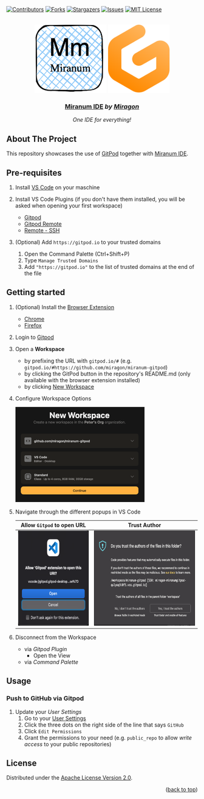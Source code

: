 <div id="top"></div>

<!-- PROJECT SHIELDS -->
[![Contributors][contributors-shield]][contributors-url]
[![Forks][forks-shield]][forks-url]
[![Stargazers][stars-shield]][stars-url]
[![Issues][issues-shield]][issues-url]
[![MIT License][license-shield]][license-url]
<!-- END OF PROJECT SHIELDS -->


<!-- PROJECT LOGO -->
<br />
<div align="center">
    <a href="https://miranum.io" style="text-decoration: none">
        <img src="https://github.com/miragon/miranum-gitpod/blob/main/images/miranum_logo.png?raw=true" alt="Miranum Logo" height="180">
    </a>
    <a href="https://www.gitpod.io/" style="text-decoration: none">
        <img src="https://github.com/miragon/miranum-gitpod/blob/main/images/gitpod_logo.svg?raw=true" alt="GitPod Logo" height="180">
    </a>
    <h3 ><a href="https://miranum.com/">Miranum IDE</a> <i>by <a href="https://miragon.io/">Miragon</a></i></h3>
    <p>
        <i>One IDE for everything!</i>
    </p>
</div>

## About The Project

This repository showcases the use of [GitPod](https://www.gitpod.io/) together with [Miranum IDE](https://miranum.io/).

## Pre-requisites

1. Install [VS Code](https://code.visualstudio.com/download) on your maschine

2. Install VS Code Plugins (if you don't have them installed, you will be asked when opening your first workspace)
   * [Gitpod](https://marketplace.visualstudio.com/items?itemName=gitpod.gitpod-desktop)
   * [Gitpod Remote](https://marketplace.visualstudio.com/items?itemName=gitpod.gitpod-remote-ssh)
   * [Remote - SSH](https://marketplace.visualstudio.com/items?itemName=ms-vscode-remote.remote-ssh)

3. (Optional) Add `https://gitpod.io` to your trusted domains
   1. Open the Command Palette (Ctrl+Shift+P)
   2. Type `Manage Trusted Domains`
   3. Add `"https://gitpod.io"` to the list of trusted domains at the end of the file

## Getting started

1. (Optional) Install the [Browser Extension](https://www.gitpod.io/docs/configure/user-settings/browser-extension)
    * [Chrome](https://chrome.google.com/webstore/detail/gitpod-online-ide/dodmmooeoklaejobgleioelladacbeki)
    * [Firefox](https://addons.mozilla.org/en-US/firefox/addon/gitpod/)

2. Login to [Gitpod](https://gitpod.io/)

3. Open a **Workspace**
    * by prefixing the URL with `gitpod.io/#` (e.g. `gitpod.io/#https://github.com/miragon/miranum-gitpod`)
    * by clicking the GitPod button in the repository's README.md (only available with the browser extension installed)
    * by clicking [New Workspace](https://gitpod.io/workspaces)

4. Configure Workspace Options

   <img src="./images/workspace_options.png" height="250" alt="Workspace Options">

5. Navigate through the different popups in VS Code

   |                                 Allow `Gitpod` to open URL                                  |                            Trust Author                             |
   |:-------------------------------------------------------------------------------------------:|:-------------------------------------------------------------------:|
   | <img src="images/allow_gitpod_to_open_url.png" height="250" alt="Allow Gitpod to open URL"> | <img src="images/trust_author.png" height="250" alt="Trust Author"> |

7. Disconnect from the Workspace
   * via *Gitpod Plugin*
      * Open the View
   * via *Command Palette*

## Usage

### Push to GitHub via Gitpod

1. Update your *User Settings*
   1. Go to your [User Settings](https://gitpod.io/access-control)
   2. Click the three dots on the right side of the line that says `GitHub`
   3. Click `Edit Permissions`
   4. Grant the permissions to your need (e.g. `public_repo` to allow *write access* to your public repositories)

## License

Distributed under the [Apache License Version 2.0](LICENSE).


<p align="right">(<a href="#top">back to top</a>)</p>

<!-- MARKDOWN LINKS & IMAGES -->
<!-- https://www.markdownguide.org/basic-syntax/#reference-style-links -->

[contributors-shield]: https://img.shields.io/github/contributors/Miragon/miranum-gitpod.svg?style=for-the-badge

[contributors-url]: https://github.com/Miragon/miranum-gitpod/graphs/contributors

[forks-shield]: https://img.shields.io/github/forks/Miragon/miranum-gitpod.svg?style=for-the-badge

[forks-url]: https://github.com/Miragon/miranum-gitpod/network/members

[stars-shield]: https://img.shields.io/github/stars/Miragon/miranum-gitpod.svg?style=for-the-badge

[stars-url]: https://github.com/Miragon/miranum-gitpod/stargazers

[issues-shield]: https://img.shields.io/github/issues/Miragon/miranum-gitpod.svg?style=for-the-badge

[issues-url]: https://github.com/Miragon/miranum-gitpod/issues

[license-shield]: https://img.shields.io/github/license/Miragon/miranum-gitpod.svg?style=for-the-badge

[license-url]: https://github.com/Miragon/miranum-gitpod/blob/main/LICENSE

